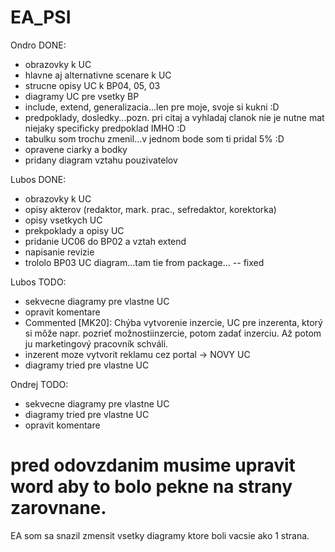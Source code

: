 # EA_PSI

Ondro DONE:
- obrazovky k UC
- hlavne aj alternativne scenare k UC
- strucne opisy UC k BP04, 05, 03
- diagramy UC pre vsetky BP
- include, extend, generalizacia...len pre moje, svoje si kukni :D
- predpoklady, dosledky...pozn. pri citaj a vyhladaj clanok nie je nutne mat niejaky specificky predpoklad IMHO :D 
- tabulku som trochu zmenil...v jednom bode som ti pridal 5% :D
- opravene ciarky a bodky
- pridany diagram vztahu pouzivatelov

Lubos DONE:
- obrazovky k UC
- opisy akterov (redaktor, mark. prac., sefredaktor, korektorka)
- opisy vsetkych UC
- prekpoklady a opisy UC
- pridanie UC06 do BP02 a vztah extend
- napisanie revizie
- trololo BP03 UC diagram...tam tie from package... -- fixed

Lubos TODO:
- sekvecne diagramy pre vlastne UC
- opravit komentare
- Commented [MK20]: Chýba vytvorenie inzercie, UC pre inzerenta, ktorý si môže napr. pozrieť možnostiinzercie, potom zadať inzerciu. Až potom ju
marketingový pracovník schváli. 
- inzerent moze vytvorit reklamu cez portal -> NOVY UC
- diagramy tried pre vlastne UC

Ondrej TODO:
- sekvecne diagramy pre vlastne UC
- diagramy tried pre vlastne UC
- opravit komentare

# pred odovzdanim musime upravit word aby to bolo pekne na strany zarovnane. 
EA som sa snazil zmensit vsetky diagramy ktore boli vacsie ako 1 strana.

